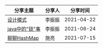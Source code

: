 分享主题 | 分享人 | 分享时间
---|---|---
[设计模式](src/main/java/com/eports/design_pattern/README.md) | 李振振 | 2021-04-22
[java中的"锁"事](src/main/java/com/eports/java_locks/README.md) | 李振振 | 2021-06-24
[聊聊HashMap](src/main/java/com/eports/hashmap/README.md) | 施亮 | 2021-07-15
